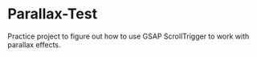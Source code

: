 # Parallax-Test

Practice project to figure out how to use GSAP ScrollTrigger to work with parallax effects.
